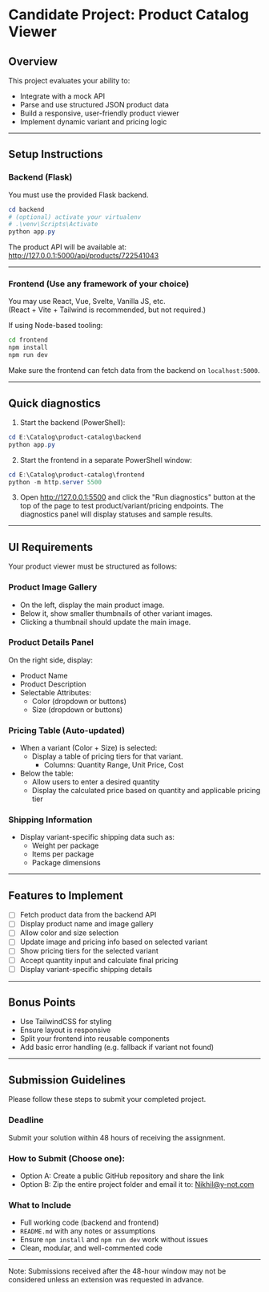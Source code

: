 # Candidate Project: Product Catalog Viewer

## Overview

This project evaluates your ability to:

- Integrate with a mock API
- Parse and use structured JSON product data
- Build a responsive, user-friendly product viewer
- Implement dynamic variant and pricing logic

---

## Setup Instructions

### Backend (Flask)

You must use the provided Flask backend.

```powershell
cd backend
# (optional) activate your virtualenv
# .\venv\Scripts\Activate
python app.py
```

The product API will be available at:
http://127.0.0.1:5000/api/products/722541043

---

### Frontend (Use any framework of your choice)

You may use React, Vue, Svelte, Vanilla JS, etc.  
(React + Vite + Tailwind is recommended, but not required.)

If using Node-based tooling:

```bash
cd frontend
npm install
npm run dev
```

Make sure the frontend can fetch data from the backend on `localhost:5000`.

---

Quick diagnostics
-----------------

1. Start the backend (PowerShell):

```powershell
cd E:\Catalog\product-catalog\backend
python app.py
```

2. Start the frontend in a separate PowerShell window:

```powershell
cd E:\Catalog\product-catalog\frontend
python -m http.server 5500
```

3. Open http://127.0.0.1:5500 and click the "Run diagnostics" button at the top of the page to test product/variant/pricing endpoints. The diagnostics panel will display statuses and sample results.

---

## UI Requirements

Your product viewer must be structured as follows:

### Product Image Gallery

- On the left, display the main product image.
- Below it, show smaller thumbnails of other variant images.
- Clicking a thumbnail should update the main image.

### Product Details Panel

On the right side, display:

- Product Name
- Product Description
- Selectable Attributes:
  - Color (dropdown or buttons)
  - Size (dropdown or buttons)

### Pricing Table (Auto-updated)

- When a variant (Color + Size) is selected:
  - Display a table of pricing tiers for that variant.
    - Columns: Quantity Range, Unit Price, Cost
- Below the table:
  - Allow users to enter a desired quantity
  - Display the calculated price based on quantity and applicable pricing tier

### Shipping Information

- Display variant-specific shipping data such as:
  - Weight per package
  - Items per package
  - Package dimensions

---

## Features to Implement

- [ ] Fetch product data from the backend API
- [ ] Display product name and image gallery
- [ ] Allow color and size selection
- [ ] Update image and pricing info based on selected variant
- [ ] Show pricing tiers for the selected variant
- [ ] Accept quantity input and calculate final pricing
- [ ] Display variant-specific shipping details

---

## Bonus Points

- Use TailwindCSS for styling
- Ensure layout is responsive
- Split your frontend into reusable components
- Add basic error handling (e.g. fallback if variant not found)

---

## Submission Guidelines

Please follow these steps to submit your completed project.

### Deadline

Submit your solution within 48 hours of receiving the assignment.

### How to Submit (Choose one):

- Option A: Create a public GitHub repository and share the link
- Option B: Zip the entire project folder and email it to: Nikhil@y-not.com

### What to Include

- Full working code (backend and frontend)
- `README.md` with any notes or assumptions
- Ensure `npm install` and `npm run dev` work without issues
- Clean, modular, and well-commented code

---

Note: Submissions received after the 48-hour window may not be considered unless an extension was requested in advance.
